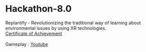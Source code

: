 # Hackathon-8.0
Replantify - Revolutionizing the traditional way of learning about environmental issues by using XR technologies. 
<br><a href="https://certificate.givemycertificate.com/c/9da8dcb3-202a-4736-acdb-cf49b86164e7">Certificate of Achievement</a>
<br><br>Gameplay : <a href="https://youtu.be/Gb3PxPeEP2o?si=kZWTsRXr62nCkhWO">Youtube</a>
